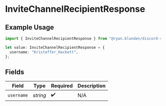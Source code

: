 # InviteChannelRecipientResponse

## Example Usage

```typescript
import { InviteChannelRecipientResponse } from "@ryan.blunden/discord-sdk/models/components";

let value: InviteChannelRecipientResponse = {
  username: "Kristoffer_Hackett",
};
```

## Fields

| Field              | Type               | Required           | Description        |
| ------------------ | ------------------ | ------------------ | ------------------ |
| `username`         | *string*           | :heavy_check_mark: | N/A                |